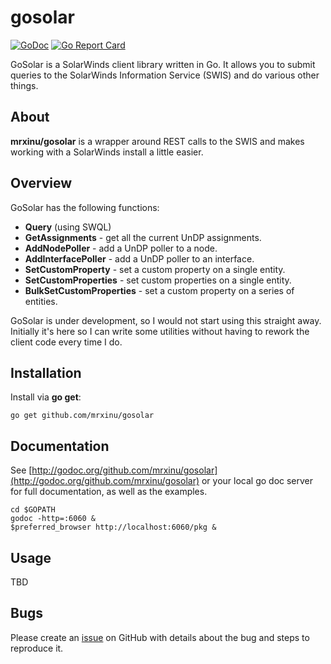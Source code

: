 # gosolar

[![GoDoc](https://godoc.org/github.com/mrxinu/gosolar?status.png)](http://godoc.org/github.com/mrxinu/gosolar) [![Go Report Card](https://goreportcard.com/badge/github.com/mrxinu/gosolar)](https://goreportcard.com/report/github.com/mrxinu/gosolar)

GoSolar is a SolarWinds client library written in Go. It allows you
to submit queries to the SolarWinds Information Service (SWIS) and
do various other things.

## About

**mrxinu/gosolar** is a wrapper around REST calls to the SWIS and makes
working with a SolarWinds install a little easier.

## Overview

GoSolar has the following functions:

* **Query** (using SWQL)
* **GetAssignments** - get all the current UnDP assignments.
* **AddNodePoller** - add a UnDP poller to a node.
* **AddInterfacePoller** - add a UnDP poller to an interface.
* **SetCustomProperty** - set a custom property on a single entity.
* **SetCustomProperties** - set custom properties on a single entity.
* **BulkSetCustomProperties** - set a custom property on a series of entities.

GoSolar is under development, so I would not start using this straight
away. Initially it's here so I can write some utilities without having
to rework the client code every time I do.

## Installation

Install via **go get**:

```shell
go get github.com/mrxinu/gosolar
```

## Documentation

See [http://godoc.org/github.com/mrxinu/gosolar](http://godoc.org/github.com/mrxinu/gosolar) or your local go doc
server for full documentation, as well as the examples.

```shell
cd $GOPATH
godoc -http=:6060 &
$preferred_browser http://localhost:6060/pkg &
```

## Usage

TBD

## Bugs

Please create an [issue](https://github.com/mrxinu/gosolar/issues) on
GitHub with details about the bug and steps to reproduce it.
